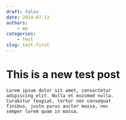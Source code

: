 ```yaml
---
draft: false
date: 2024-07-13
authors:
    - me
categories:
    - Test
slug: test-first
---
```


# **This is a new test post**

    Lorem ipsum dolor sit amet, consectetur
    adipiscing elit. Nulla et euismod nulla.
    Curabitur feugiat, tortor non consequat
    finibus, justo purus auctor massa, nec
    semper lorem quam in massa.

<!-- more -->